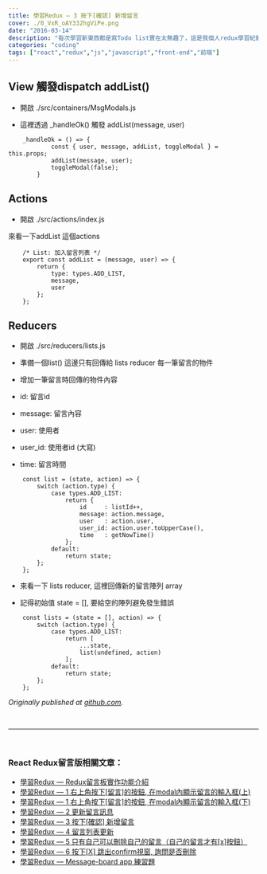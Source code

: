 ```yaml
---
title: 學習Redux — 3 按下[確認] 新增留言
cover: ./0_VxR_oAY332hgViPe.png
date: "2016-03-14"
description: "每次學習新東西都是寫Todo list實在太無趣了，這是我個人redux學習紀錄：使用react與redux開發一個留言板，並且把相關程式碼放在github上供參考"
categories: "coding"
tags: ["react","redux","js","javascript","front-end","前端"]
---
```


## View 觸發dispatch addList()

* 開啟 ./src/containers/MsgModals.js

* 這裡透過 _handleOk() 觸發 addList(message, user)
```
    _handleOk = () => {
            const { user, message, addList, toggleModal } = this.props;
            addList(message, user);
            toggleModal(false);
        }
```
## Actions

* 開啟 ./src/actions/index.js

來看一下addList 這個actions
```
    /* List: 加入留言列表 */
    export const addList = (message, user) => {
        return {
            type: types.ADD_LIST,
            message,
            user
        };
    };
```
## Reducers

* 開啟 ./src/reducers/lists.js

* 準備一個list() 這邊只有回傳給 lists reducer 每一筆留言的物件

* 增加一筆留言時回傳的物件內容

- id: 留言id

- message: 留言內容

- user: 使用者

- user_id: 使用者id (大寫)

- time: 留言時間

```
    const list = (state, action) => {
        switch (action.type) {
            case types.ADD_LIST:
                return {
                    id     : listId++,
                    message: action.message,
                    user   : action.user,
                    user_id: action.user.toUpperCase(),
                    time   : getNowTime()
                };
            default:
                return state;
        };
    };
```

* 來看一下 lists reducer, 這裡回傳新的留言陣列 array

* 記得初始值 state = [], 要給空的陣列避免發生錯誤
```
    const lists = (state = [], action) => {
        switch (action.type) {
            case types.ADD_LIST:
                return [
                    ...state,
                    list(undefined, action)
                ];
            default:
                return state;
        };
    };
```
*Originally published at [github.com](https://github.com/justin3737/redux-message-board/issues/10).*



<br/>
<hr/>
<br/>


### React Redux留言版相關文章：
- <a href="/blog/react-redux-messageboard-0-intro/">學習Redux — Redux留言板實作功能介紹</a><br/>
- <a href="/blog/react-redux-messageboard-1/">學習Redux — 1 右上角按下[留言]的按鈕, 在modal內顯示留言的輸入框(上)</a><br/>
- <a href="/blog/react-redux-messageboard-1-2/">學習Redux — 1 右上角按下[留言]的按鈕, 在modal內顯示留言的輸入框(下)</a><br/>
- <a href="/blog/react-redux-messageboard-2">學習Redux — 2 更新留言訊息</a><br/>
- <a href="/blog/react-redux-messageboard-3/">學習Redux — 3 按下[確認] 新增留言</a><br/>
- <a href="/blog/react-redux-messageboard-4/">學習Redux — 4 留言列表更新</a><br/>
- <a href="/blog/react-redux-messageboard-5/">學習Redux — 5 只有自己可以刪除自己的留言（自己的留言才有[x]按鈕）</a><br/>
- <a href="/blog/react-redux-messageboard-6/">學習Redux — 6 按下[X] 跳出confirm視窗, 詢問是否刪除</a><br/>
- <a href="/blog/react-redux-messageboard-7-practice/">學習Redux — Message-board app 練習題</a><br/>